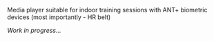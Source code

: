Media player suitable for indoor training sessions with ANT+ biometric devices (most importantly - HR belt)


*Work in progress...*

